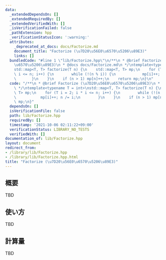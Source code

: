 ```yaml
---
data:
  _extendedDependsOn: []
  _extendedRequiredBy: []
  _extendedVerifiedWith: []
  _isVerificationFailed: false
  _pathExtension: hpp
  _verificationStatusIcon: ':warning:'
  attributes:
    _deprecated_at_docs: docs/Factorize.md
    document_title: "Factorize (\u7D20\u56E0\u6570\u5206\u89E3)"
    links: []
  bundledCode: "#line 1 \"lib/Factorize.hpp\"\n/**\n * @brief Factorize (\u7D20\u56E0\
    \u6570\u5206\u89E3)\n * @docs docs/Factorize.md\n */\ntemplate<typename T = int>\n\
    std::map<T, T> factorize(T n) {\n    std::map<T, T> mp;\n    for (T i = 2; i *\
    \ i <= n; i++) {\n        while (!(n % i)) {\n            mp[i]++; n /= i;\n \
    \       }\n    }\n    if (n > 1) mp[n]++;\n    return mp;\n}\n"
  code: "/**\n * @brief Factorize (\u7D20\u56E0\u6570\u5206\u89E3)\n * @docs docs/Factorize.md\n\
    \ */\ntemplate<typename T = int>\nstd::map<T, T> factorize(T n) {\n    std::map<T,\
    \ T> mp;\n    for (T i = 2; i * i <= n; i++) {\n        while (!(n % i)) {\n \
    \           mp[i]++; n /= i;\n        }\n    }\n    if (n > 1) mp[n]++;\n    return\
    \ mp;\n}"
  dependsOn: []
  isVerificationFile: false
  path: lib/Factorize.hpp
  requiredBy: []
  timestamp: '2021-10-06 02:11:22+09:00'
  verificationStatus: LIBRARY_NO_TESTS
  verifiedWith: []
documentation_of: lib/Factorize.hpp
layout: document
redirect_from:
- /library/lib/Factorize.hpp
- /library/lib/Factorize.hpp.html
title: "Factorize (\u7D20\u56E0\u6570\u5206\u89E3)"
---
```

## 概要

TBD

## 使い方

TBD

## 計算量

TBD